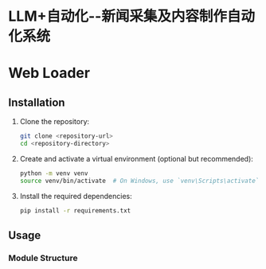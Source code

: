 

# LLM+自动化--新闻采集及内容制作自动化系统

# Web Loader



## Installation

1. Clone the repository:

    ```bash
    git clone <repository-url>
    cd <repository-directory>
    ```

2. Create and activate a virtual environment (optional but recommended):

    ```bash
    python -m venv venv
    source venv/bin/activate  # On Windows, use `venv\Scripts\activate`
    ```

3. Install the required dependencies:

    ```bash
    pip install -r requirements.txt
    ```

## Usage

### Module Structure

